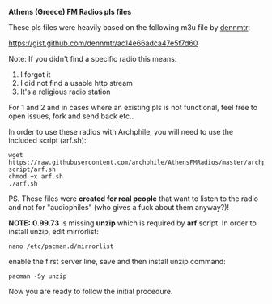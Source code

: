 **Athens (Greece) FM Radios pls files**

These pls files were heavily based on the following m3u file by [dennmtr](https://github.com/dennmtr):

https://gist.github.com/dennmtr/ac14e66adca47e5f7d60


Note: If you didn't find a specific radio this means:

1. I forgot it
2. I did not find a usable http stream
3. It's a religious radio station

For 1 and 2 and in cases where an existing pls is not functional, feel free to open issues, fork and send back etc.. 


In order to use these radios with Archphile, you will need to use the included script (arf.sh):

	wget https://raw.githubusercontent.com/archphile/AthensFMRadios/master/archphile-script/arf.sh
	chmod +x arf.sh
	./arf.sh

PS. These files were **created for real people** that want to listen to the radio and not for "audiophiles" (who gives a fuck about them anyway?)! 


**NOTE:** **0.99.73** is missing **unzip** which is required by **arf** script. In order to install unzip, edit mirrorlist:

	nano /etc/pacman.d/mirrorlist
	
enable the first server line, save and then install unzip command:

	pacman -Sy unzip
	
Now you are ready to follow the initial procedure.